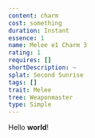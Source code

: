 ```yaml
---
content: charm
cost: something
duration: Instant
essence: 1
name: Melee e1 Charm 3
rating: 1
requires: []
shortDescription: ~
splat: Second Sunrise
tags: []
trait: Melee
tree: Weaponmaster
type: Simple
---
```


Hello **world**!

